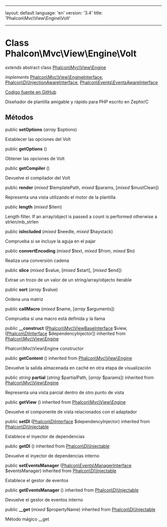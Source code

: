 * * *

layout: default language: 'en' version: '3.4' title: 'Phalcon\Mvc\View\Engine\Volt'

* * *

# Class **Phalcon\Mvc\View\Engine\Volt**

*extends* abstract class [Phalcon\Mvc\View\Engine](/3.4/en/api/Phalcon_Mvc_View_Engine)

*implements* [Phalcon\Mvc\View\EngineInterface](/3.4/en/api/Phalcon_Mvc_View_EngineInterface), [Phalcon\Di\InjectionAwareInterface](/3.4/en/api/Phalcon_Di_InjectionAwareInterface), [Phalcon\Events\EventsAwareInterface](/3.4/en/api/Phalcon_Events_EventsAwareInterface)

<a href="https://github.com/phalcon/cphalcon/tree/v3.4.0/phalcon/mvc/view/engine/volt.zep" class="btn btn-default btn-sm">Codigo fuente en GitHub</a>

Diseñador de plantilla amigable y rápido para PHP escrito en Zephir/C

## Métodos

public **setOptions** (*array* $options)

Establecer las opciones del Volt

public **getOptions** ()

Obtener las opciones de Volt

public **getCompiler** ()

Devuelve el compilador del Volt

public **render** (*mixed* $templatePath, *mixed* $params, [*mixed* $mustClean])

Representa una vista utilizando el motor de la plantilla

public **length** (*mixed* $item)

Length filter. If an array/object is passed a count is performed otherwise a strlen/mb_strlen

public **isIncluded** (*mixed* $needle, *mixed* $haystack)

Comprueba si se incluye la aguja en el pajar

public **convertEncoding** (*mixed* $text, *mixed* $from, *mixed* $to)

Realiza una conversión cadena

public **slice** (*mixed* $value, [*mixed* $start], [*mixed* $end])

Extrae un trozo de un valor de un string/array/objecto iterable

public **sort** (*array* $value)

Ordena una matriz

public **callMacro** (*mixed* $name, [*array* $arguments])

Comprueba si una macro está definida y la llama

public **__construct** ([Phalcon\Mvc\ViewBaseInterface](/3.4/en/api/Phalcon_Mvc_ViewBaseInterface) $view, [[Phalcon\DiInterface](/3.4/en/api/Phalcon_DiInterface) $dependencyInjector]) inherited from [Phalcon\Mvc\View\Engine](/3.4/en/api/Phalcon_Mvc_View_Engine)

Phalcon\Mvc\View\Engine constructor

public **getContent** () inherited from [Phalcon\Mvc\View\Engine](/3.4/en/api/Phalcon_Mvc_View_Engine)

Devuelve la salida almacenada en caché en otra etapa de visualización

public *string* **partial** (*string* $partialPath, [*array* $params]) inherited from [Phalcon\Mvc\View\Engine](/3.4/en/api/Phalcon_Mvc_View_Engine)

Representa una vista parcial dentro de otro punto de vista

public **getView** () inherited from [Phalcon\Mvc\View\Engine](/3.4/en/api/Phalcon_Mvc_View_Engine)

Devuelve el componente de vista relacionados con el adaptador

public **setDI** ([Phalcon\DiInterface](/3.4/en/api/Phalcon_DiInterface) $dependencyInjector) inherited from [Phalcon\Di\Injectable](/3.4/en/api/Phalcon_Di_Injectable)

Establece el inyector de dependencias

public **getDI** () inherited from [Phalcon\Di\Injectable](/3.4/en/api/Phalcon_Di_Injectable)

Devuelve el inyector de dependencias interno

public **setEventsManager** ([Phalcon\Events\ManagerInterface](/3.4/en/api/Phalcon_Events_ManagerInterface) $eventsManager) inherited from [Phalcon\Di\Injectable](/3.4/en/api/Phalcon_Di_Injectable)

Establece el gestor de eventos

public **getEventsManager** () inherited from [Phalcon\Di\Injectable](/3.4/en/api/Phalcon_Di_Injectable)

Devuelve el gestor de eventos interno

public **__get** (*mixed* $propertyName) inherited from [Phalcon\Di\Injectable](/3.4/en/api/Phalcon_Di_Injectable)

Método mágico __get